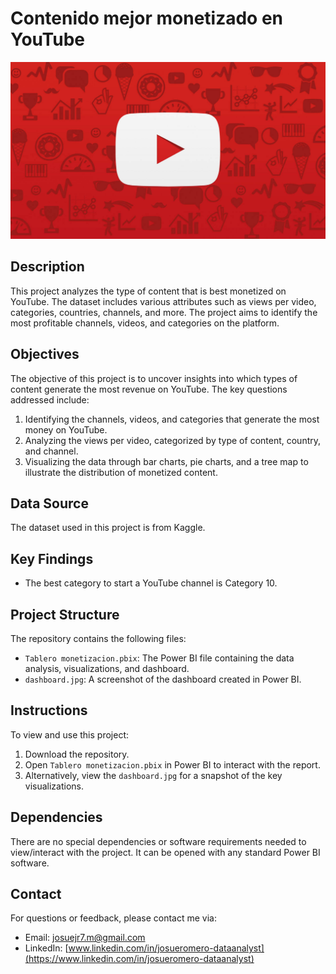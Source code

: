# Contenido mejor monetizado en YouTube

![banner](banneryt.jpg)

## Description

This project analyzes the type of content that is best monetized on YouTube. The dataset includes various attributes such as views per video, categories, countries, channels, and more. The project aims to identify the most profitable channels, videos, and categories on the platform.

## Objectives

The objective of this project is to uncover insights into which types of content generate the most revenue on YouTube. The key questions addressed include:

1. Identifying the channels, videos, and categories that generate the most money on YouTube.
2. Analyzing the views per video, categorized by type of content, country, and channel.
3. Visualizing the data through bar charts, pie charts, and a tree map to illustrate the distribution of monetized content.

## Data Source

The dataset used in this project is from Kaggle.

## Key Findings

- The best category to start a YouTube channel is Category 10.

## Project Structure

The repository contains the following files:

- `Tablero monetizacion.pbix`: The Power BI file containing the data analysis, visualizations, and dashboard.
- `dashboard.jpg`: A screenshot of the dashboard created in Power BI.

## Instructions

To view and use this project:

1. Download the repository.
2. Open `Tablero monetizacion.pbix` in Power BI to interact with the report.
3. Alternatively, view the `dashboard.jpg` for a snapshot of the key visualizations.

## Dependencies

There are no special dependencies or software requirements needed to view/interact with the project. It can be opened with any standard Power BI software.

## Contact

For questions or feedback, please contact me via:

- Email: [josuejr7.m@gmail.com](mailto:josuejr7.m@gmail.com)
- LinkedIn: [www.linkedin.com/in/josueromero-dataanalyst](https://www.linkedin.com/in/josueromero-dataanalyst)
